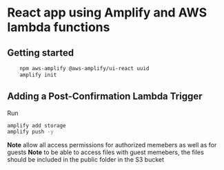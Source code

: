 # React app using Amplify and AWS lambda functions 
## Getting started
```bash
	npm aws-amplify @aws-amplify/ui-react uuid
	amplify init
```

## Adding a Post-Confirmation Lambda Trigger
Run
```bash
amplify add storage 
amplify push -y
```
**Note** allow all access permissions for authorized memebers as well as for guests
**Note** to be able to access files with guest memebers, the files should be included in the public folder in the S3 bucket